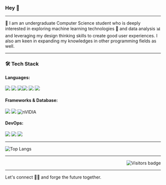 ### Hey 👋

---

🔭 I am an undergraduate Computer Science student who is deeply interested in exploring machine learning technologies 🤖 and data analysis 📊 and leveraging my design thinking skills to create good user experiences.  I also am keen in expanding my knowledges in other programming fields as well. 
 
---
### 🛠 Tech Stack
#### Languages: 
<img src="https://img.shields.io/badge/-Python-black?style=flat&logo=python&logoColor=white"> <img src = "https://img.shields.io/badge/-HTML5-E34F26?style=flat&logo=html5&logoColor=white"> <img src = "https://img.shields.io/badge/-CSS3-1572B6?style=flat&logo=css3&logoColor=white"><img src="https://img.shields.io/badge/-JavaScript-eed718?style=flat&logo=javascript&logoColor=ffffff"> <img src="http://img.shields.io/badge/-Java-C90?style=flat&logo=java&logoColor=white"> <img src="https://img.shields.io/badge/-C%20&%20C++-659ad2?style=flat&logo=c%2B%2B&logoColor=ffffff"> 
#### Frameworks & Database:
<img src="https://img.shields.io/badge/-React-000000?style=flat&logo=react&logoColor=00c8ff"> <img src="https://img.shields.io/badge/-MySQL-F29111?style=flat&logo=mysql&logoColor=FFFFFF"> ![nVIDIA](https://img.shields.io/badge/cuda-000000.svg?style=for-the-badge&logo=nVIDIA&logoColor=green)
#### DevOps:
<img src="http://img.shields.io/badge/-Git-F1502F?style=flat&logo=git&logoColor=FFFFFF"> <img src="http://img.shields.io/badge/-Github-000000?style=flat&logo=github&logoColor=FFFFFF"> <img src="http://img.shields.io/badge/-VS%20Code-007ACC?style=flat&logo=visual%20studio%20code&logoColor=white">



---

![Top Langs](https://github-readme-stats.vercel.app/api/top-langs/?username=itznihal&layout=compact)

---
<a href="https://badges.pufler.dev">
    <img align="right" src="https://badges.pufler.dev/visits/Spad0w/Spad0w?color=grey" alt="Visitors badge" />
 </a>

<br/>


---

Let's connect 👨‍💻 and forge the future together.


